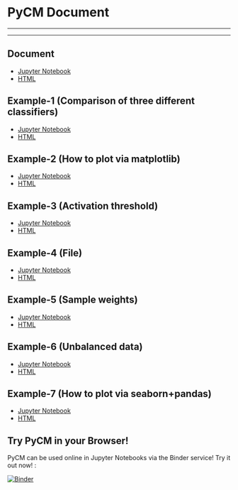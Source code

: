 # PyCM Document

----------

----------


## Document	

- [Jupyter Notebook](https://nbviewer.jupyter.org/github/sepandhaghighi/pycm/blob/master/Document/Document.ipynb)
- [HTML](http://www.pycm.ir/doc/)				


## Example-1 (Comparison of three different classifiers)	

- [Jupyter Notebook](https://nbviewer.jupyter.org/github/sepandhaghighi/pycm/blob/master/Document/Example1.ipynb)
- [HTML](http://www.pycm.ir/doc/Example1.html)

## Example-2 (How to plot via matplotlib)

- [Jupyter Notebook](https://nbviewer.jupyter.org/github/sepandhaghighi/pycm/blob/master/Document/Example2.ipynb)
- [HTML](http://www.pycm.ir/doc/Example2.html)

## Example-3 (Activation threshold)

- [Jupyter Notebook](https://nbviewer.jupyter.org/github/sepandhaghighi/pycm/blob/master/Document/Example3.ipynb)
- [HTML](http://www.pycm.ir/doc/Example3.html)


## Example-4 (File)

- [Jupyter Notebook](https://nbviewer.jupyter.org/github/sepandhaghighi/pycm/blob/master/Document/Example4.ipynb)
- [HTML](http://www.pycm.ir/doc/Example4.html)


## Example-5 (Sample weights)

- [Jupyter Notebook](https://nbviewer.jupyter.org/github/sepandhaghighi/pycm/blob/master/Document/Example5.ipynb)
- [HTML](http://www.pycm.ir/doc/Example5.html)

## Example-6 (Unbalanced data)

- [Jupyter Notebook](https://nbviewer.jupyter.org/github/sepandhaghighi/pycm/blob/master/Document/Example6.ipynb)
- [HTML](http://www.pycm.ir/doc/Example6.html)

## Example-7 (How to plot via seaborn+pandas)

- [Jupyter Notebook](https://nbviewer.jupyter.org/github/sepandhaghighi/pycm/blob/master/Document/Example7.ipynb)
- [HTML](http://www.pycm.ir/doc/Example7.html)


## Try PyCM in your Browser!
PyCM can be used online in Jupyter Notebooks via the Binder service! Try it out now! :

[![Binder](https://mybinder.org/badge_logo.svg)](https://mybinder.org/v2/gh/sepandhaghighi/pycm/master)



																												